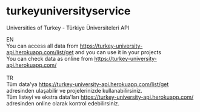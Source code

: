 # turkeyuniversityservice
Universities of Turkey - Türkiye Üniversiteleri API

EN<br>
You can access all data from https://turkey-university-api.herokuapp.com/list/get and you can use it in your projects <br>
You can check data as online from https://turkey-university-api.herokuapp.com/ <br>
<br>
TR<br>
Tüm data'ya https://turkey-university-api.herokuapp.com/list/get adresinden ulaşabilir ve projelerinizde kullanabilirsiniz. <br>
Tüm listeyi ve ekstra data'ları https://turkey-university-api.herokuapp.com/ adresinden online olarak kontrol edebilirsiniz. <br>
